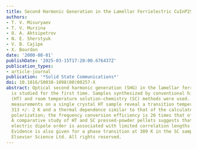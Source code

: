 ```yaml
---
title: Second Harmonic Generation in the Lamellar Ferrielectric CuInP2S6
authors:
- T. V. Misuryaev
- T. V. Murzina
- O. A. Aktsipetrov
- N. E. Sherstyuk
- V. B. Cajipe
- X. Bourdon
date: '2000-08-01'
publishDate: '2025-03-15T17:20:00.676437Z'
publication_types:
- article-journal
publication: '*Solid State Communications*'
doi: 10.1016/S0038-1098(00)00257-X
abstract: Optical second harmonic generation (SHG) in the lamellar ferrielectric CuInP2S6
  is studied for the first time. Samples synthesized by conventional high-temperature
  (HT) and room temperature solution-chemistry (SC) methods were used. SHG intensity
  measurements on a single crystal HT sample reveal a transition temperature T-c =
  313 +/- 2 K and a thermal dependence similar to that of the calculated spontaneous
  polarization; the frequency conversion efficiency is 26 times that of Y-cut quartz.
  A comparative study of HT and SC pressed-powder pellets suggests that short-range
  electric dipole order is associated with limited correlation lengths in the latter.
  Evidence is also given for a phase transition at 309 K in the SC sample. (C) 2000
  Elsevier Science Ltd. All rights reserved.
---
```

